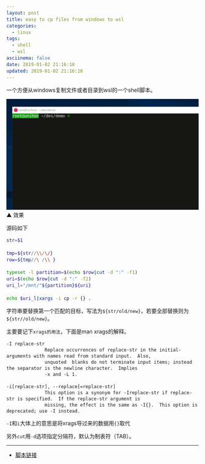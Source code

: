 ```yaml
---
layout: post
title: easy to cp files from windows to wsl
categories:
  - linux
tags:
  - shell
  - wsl
asciinema: false
date: 2019-01-02 21:16:18
updated: 2019-01-02 21:16:18
---
```


一个方便从windows复制文件或者目录到wsl的一个shell脚本。

<!-- more -->

![](/2019-01/easy-to-cp-files-from-windows-to-wsl/20190102_demo.gif)
▲ 效果

源码如下

``` bash
str=$1

tmp=${str//\\/\/}
row=${tmp//\ /\\ }

typeset -l partition=$(echo $row|cut -d ":" -f1)
uri=$(echo $row|cut -d ":" -f2)
uri_l="/mnt/"${partition}${uri}

echo $uri_l|xargs -i cp -r {} .

```

字符串要替换第一个匹配的目标，写法为`${str/old/new}`，若要全部替换则为`${str//old/new}`。

主要要记下`xrags的用法`，下面是man xrags的解释。

``` 
-I replace-str
              Replace occurrences of replace-str in the initial-arguments with names read from standard input.  Also,
              unquoted  blanks do not terminate input items; instead the separator is the newline character.  Implies
              -x and -L 1.

-i[replace-str], --replace[=replace-str]
              This option is a synonym for -Ireplace-str if replace-str is specified.  If the replace-str argument is
              missing, the effect is the same as -I{}.  This option is deprecated; use -I instead.

```

`-I`和`i`大体上的意思是将xrags导过来的数据用`{}`取代

另外`cut`用`-d`选项指定分隔符，默认为制表符（TAB）。

---

- [脚本链接](https://github.com/unihon/shell/tree/master/wcp)
